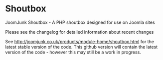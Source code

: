 Shoutbox
========
JoomJunk Shoutbox - A PHP shoutbox designed for use on Joomla sites

Please see the changelog for detailed information about recent changes

See http://joomjunk.co.uk/products/module-home/shoutbox.html for the latest stable version of the code. This github version will contain the latest version of the code - however this may still be a work in progress.
